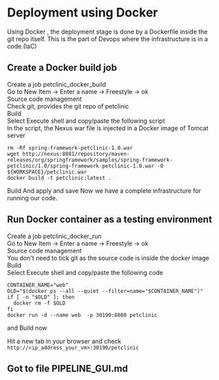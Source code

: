 # Deployment using Docker 
Using Docker , the deployment stage is done by a Dockerfile inside the  
git repo itself. This is the part of Devops where the infrastructure is in a code.(IaC)  

## Create a Docker build job
Create a job petclinic_docker_build  
Go to New Item -> Enter a name -> Freestyle -> ok      
Source code management  
Check git, provides the git repo of petclinic  
Build  
Select Execute shell and copy/paste the following script   
In the script, the Nexus war file is injected in a Docker image of Tomcat server  
```shell script
rm -Rf spring-framework-petclinic-1.0.war
wget http://nexus:8081/repository/maven-releases/org/springframework/samples/spring-framework-petclinic/1.0/spring-framework-petclinic-1.0.war -O ${WORKSPACE}/petclinic.war
docker build -t petclinic:latest .
```
Build
And apply and save
Now we have a complete infrastructure for running our code.


## Run  Docker container as a testing environment 
Create a job petclinic_docker_run  
Go to New Item -> Enter a name -> Freestyle -> ok    
Source code management  
You don't need to tick git as the source code is inside the docker image  
Build  
Select Execute shell and copy/paste the following code  
```shell script
CONTAINER_NAME="web"
OLD="$(docker ps --all --quiet --filter=name="$CONTAINER_NAME")"
if [ -n "$OLD" ]; then
  docker rm -f $OLD
fi
docker run -d --name web  -p 30190:8080 petclinic
```
and Build now 

Hit a new tab in your browser and check   
```http://<ip_address_your_vm>:30190/petclinic```


## Got to file PIPELINE_GUI.md
